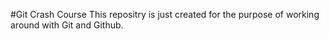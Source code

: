 #Git Crash Course
This repositry is just created for the purpose of working around with Git and Github.